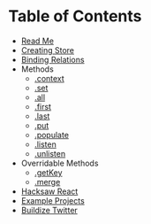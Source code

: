 # Table of Contents

* [Read Me](/README.md)
* [Creating Store](/docs/creating-store.md)
* [Binding Relations](/docs/binding-relations.md)
* Methods
  * [.context](/docs/methods/context.md)
  * [.set](/docs/methods/set.md)
  * [.all](/docs/methods/all.md)
  * [.first](/docs/methods/first.md)
  * [.last](/docs/methods/last.md)
  * [.put](/docs/methods/put.md)
  * [.populate](/docs/methods/populate.md)
  * [.listen](/docs/methods/listen.md)
  * [.unlisten](/docs/methods/unlisten.md)
* Overridable Methods
  * [.getKey](/docs/methods/get-key.md)
  * [.merge](/docs/methods/merge.md)
* [Hacksaw React](https://www.github.com/Buildize/hacksaw-react)
* [Example Projects](http://hacksaw-examples.open.buildize.com)
* [Buildize Twitter](https://twitter.com/Buildize)
